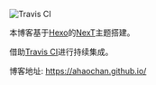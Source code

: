 ![Travis CI](https://travis-ci.org/Ahaochan/Ahaochan.github.io.svg?branch=source)

本博客基于[Hexo](https://hexo.io)的[NexT](https://github.com/theme-next/hexo-theme-next)主题搭建。

借助[Travis CI](https://travis-ci.org/)进行持续集成。

博客地址: https://ahaochan.github.io/